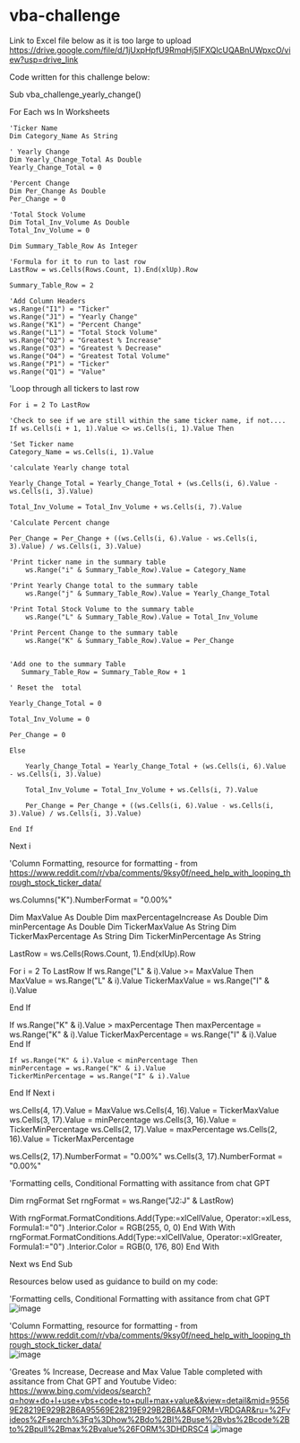 # vba-challenge

Link to Excel file below as it is too large to upload
https://drive.google.com/file/d/1jUxpHpfU9RmqHj5IFXQlcUQABnUWpxcO/view?usp=drive_link 

Code written for this challenge below:

Sub vba_challenge_yearly_change()

 For Each ws In Worksheets
    
    'Ticker Name
    Dim Category_Name As String
    
    ' Yearly Change
    Dim Yearly_Change_Total As Double
    Yearly_Change_Total = 0
    
    'Percent Change
    Dim Per_Change As Double
    Per_Change = 0
    
    'Total Stock Volume
    Dim Total_Inv_Volume As Double
    Total_Inv_Volume = 0
      
    Dim Summary_Table_Row As Integer
     
    'Formula for it to run to last row
    LastRow = ws.Cells(Rows.Count, 1).End(xlUp).Row
     
    Summary_Table_Row = 2
    
    'Add Column Headers
    ws.Range("I1") = "Ticker"
    ws.Range("J1") = "Yearly Change"
    ws.Range("K1") = "Percent Change"
    ws.Range("L1") = "Total Stock Volume"
    ws.Range("O2") = "Greatest % Increase"
    ws.Range("O3") = "Greatest % Decrease"
    ws.Range("O4") = "Greatest Total Volume"
    ws.Range("P1") = "Ticker"
    ws.Range("Q1") = "Value"
        
   'Loop through all tickers to last row
    
    For i = 2 To LastRow
     
    'Check to see if we are still within the same ticker name, if not....
    If ws.Cells(i + 1, 1).Value <> ws.Cells(i, 1).Value Then
    
    'Set Ticker name
    Category_Name = ws.Cells(i, 1).Value
    
    'calculate Yearly change total
    
    Yearly_Change_Total = Yearly_Change_Total + (ws.Cells(i, 6).Value - ws.Cells(i, 3).Value)
    
    Total_Inv_Volume = Total_Inv_Volume + ws.Cells(i, 7).Value
    
    'Calculate Percent change
    
    Per_Change = Per_Change + ((ws.Cells(i, 6).Value - ws.Cells(i, 3).Value) / ws.Cells(i, 3).Value)
    
    'Print ticker name in the summary table
        ws.Range("i" & Summary_Table_Row).Value = Category_Name
    
    'Print Yearly Change total to the summary table
        ws.Range("j" & Summary_Table_Row).Value = Yearly_Change_Total
        
    'Print Total Stock Volume to the summary table
        ws.Range("L" & Summary_Table_Row).Value = Total_Inv_Volume
       
    'Print Percent Change to the summary table
        ws.Range("K" & Summary_Table_Row).Value = Per_Change
    
      
    'Add one to the summary Table
       Summary_Table_Row = Summary_Table_Row + 1
           
    ' Reset the  total
    
    Yearly_Change_Total = 0
    
    Total_Inv_Volume = 0
    
    Per_Change = 0
    
    Else
    
        Yearly_Change_Total = Yearly_Change_Total + (ws.Cells(i, 6).Value - ws.Cells(i, 3).Value)
    
        Total_Inv_Volume = Total_Inv_Volume + ws.Cells(i, 7).Value
        
        Per_Change = Per_Change + ((ws.Cells(i, 6).Value - ws.Cells(i, 3).Value) / ws.Cells(i, 3).Value)
   
    End If
    
Next i

'Column Formatting, resource for formatting -  from https://www.reddit.com/r/vba/comments/9ksy0f/need_help_with_looping_through_stock_ticker_data/
    
   ws.Columns("K").NumberFormat = "0.00%"
   
Dim MaxValue As Double
Dim maxPercentageIncrease As Double
Dim minPercentage As Double
Dim TickerMaxValue As String
Dim TickerMaxPercentage As String
Dim TickerMinPercentage As String

LastRow = ws.Cells(Rows.Count, 1).End(xlUp).Row

For i = 2 To LastRow
    If ws.Range("L" & i).Value >= MaxValue Then
    MaxValue = ws.Range("L" & i).Value
    TickerMaxValue = ws.Range("I" & i).Value
    
End If

   If ws.Range("K" & i).Value > maxPercentage Then
    maxPercentage = ws.Range("K" & i).Value
    TickerMaxPercentage = ws.Range("I" & i).Value
End If

    If ws.Range("K" & i).Value < minPercentage Then
    minPercentage = ws.Range("K" & i).Value
    TickerMinPercentage = ws.Range("I" & i).Value
End If
Next i

ws.Cells(4, 17).Value = MaxValue
ws.Cells(4, 16).Value = TickerMaxValue
ws.Cells(3, 17).Value = minPercentage
ws.Cells(3, 16).Value = TickerMinPercentage
ws.Cells(2, 17).Value = maxPercentage
ws.Cells(2, 16).Value = TickerMaxPercentage

ws.Cells(2, 17).NumberFormat = "0.00%"
ws.Cells(3, 17).NumberFormat = "0.00%"
   
 'Formatting cells, Conditional Formatting with assitance from chat GPT
 
 Dim rngFormat
Set rngFormat = ws.Range("J2:J" & LastRow)

With rngFormat.FormatConditions.Add(Type:=xlCellValue, Operator:=xlLess, Formula1:="0")
    .Interior.Color = RGB(255, 0, 0)
End With
With rngFormat.FormatConditions.Add(Type:=xlCellValue, Operator:=xlGreater, Formula1:="0")
    .Interior.Color = RGB(0, 176, 80)
End With

   Next ws
End Sub





Resources below used as guidance to build on my code:

 'Formatting cells, Conditional Formatting with assitance from chat GPT
![image](https://github.com/rosamp1/vba-challenge/assets/132237292/c3e6b1a3-efce-4219-9cfe-9a801b34cd77)

'Column Formatting, resource for formatting -  from https://www.reddit.com/r/vba/comments/9ksy0f/need_help_with_looping_through_stock_ticker_data/    
![image](https://github.com/rosamp1/vba-challenge/assets/132237292/0a57b82d-8205-4d43-802f-2323101e9dbb)

'Greates % Increase, Decrease and Max Value Table completed with assitance from Chat GPT and Youtube Video: https://www.bing.com/videos/search?q=how+do+I+use+vbs+code+to+pull+max+value&&view=detail&mid=95569E28219E929B2B6A95569E28219E929B2B6A&&FORM=VRDGAR&ru=%2Fvideos%2Fsearch%3Fq%3Dhow%2Bdo%2BI%2Buse%2Bvbs%2Bcode%2Bto%2Bpull%2Bmax%2Bvalue%26FORM%3DHDRSC4
![image](https://github.com/rosamp1/vba-challenge/assets/132237292/cf52e921-3176-4c99-929a-d3ea69f7750a)

